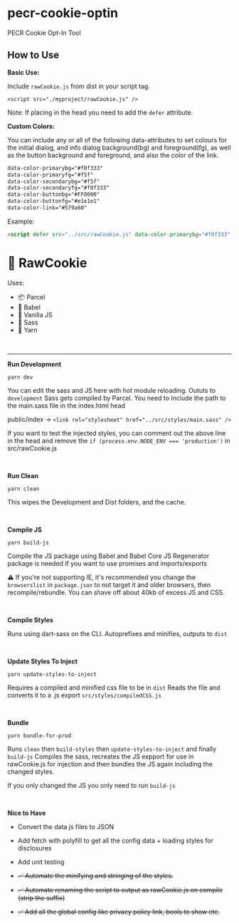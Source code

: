 # pecr-cookie-optin

PECR Cookie Opt-In Tool

## How to Use

__Basic Use:__

Include `rawCookie.js` from dist in your script tag.

`<script src="./myproject/rawCookie.js" />`

Note: If placing in the head you need to add the `defer` attribute.

__Custom Colors:__

You can include any or all of the following data-attributes to set colours for the initial dialog, and info dialog background(bg) and foreground(fg), as well as the button background and foreground, and also the color of the link.

```html
data-color-primarybg="#f0f333"
data-color-primaryfg="#f5f"
data-color-secondarybg="#f5f"
data-color-secondaryfg="#f0f333"
data-color-buttonbg="#FF0000"
data-color-buttonfg="#e1e1e1"
data-color-link="#579a60"
```

Example:

```html
<script defer src="../src/rawCookie.js" data-color-primarybg="#f0f333" data-color-primaryfg="#f5f" data-color-secondarybg="#f5f" data-color-secondaryfg="#f0f333" data-color-buttonbg="#FF0000" data-color-buttonfg="#e1e1e1" data-color-link="#579a60"></script>
```


# 🍪 RawCookie

Uses:

-   📦 Parcel
-   💬 Babel
-   🍦 Vanilla JS
-   💄 Sass
-   🧶 Yarn

<br>
<hr>

**Run Development**

`yarn dev`

You can edit the sass and JS here with hot module reloading. Oututs to `development`
Sass gets compiled by Parcel. You need to include the path to the main.sass file in the index.html head

public/index -> `<link rel="stylesheet" href="../src/styles/main.sass" />`

If you want to test the injected styles, you can comment out the above line in the head and remove the `if (process.env.NODE_ENV === 'production')`
in src/rawCookie.js

<br>

**Run Clean**

`yarn clean`

This wipes the Development and Dist folders, and the cache.

<br>

**Compile JS**

`yarn build-js`

Compile the JS package using Babel and Babel Core JS
Regenerator package is needed if you want to use promises and imports/exports

⚠️ If you're not supporting IE, it's recommended you change the `browserslist` in `package.json`
to not target it and older browsers, then recompile/rebundle. You can shave off about 40kb of excess JS and CSS.

<br>

**Compile Styles**

Runs using dart-sass on the CLI. Autoprefixes and minifies, outputs to `dist`

<br>

**Update Styles To Inject**

`yarn update-styles-to-inject`

Requires a compiled and minified css file to be in `dist`
Reads the file and converts it to a .js export `src/styles/compiledCSS.js`

<br>

**Bundle**

`yarn bundle-for-prod`

Runs `clean` then `build-styles` then `update-styles-to-inject` and finally `build-js`
Compiles the sass, recreates the JS expport for use in rawCookie.js for injection and then bundles the JS again including the changed styles.

If you only changed the JS you only need to run `build-js`

<br>

**Nice to Have**

-   Convert the data js files to JSON
-   Add fetch with polyfill to get all the config data + loading styles for disclosures
-   Add unit testing

-   <del>✅ Automate the minifying and stringing of the styles.</del>
-   <del>✅ Automate renaming the script to output as rawCookie.js on compile (strip the suffix) </del>
-   <del>✅ Add all the global config like privacy policy link, bools to show etc. </del>
